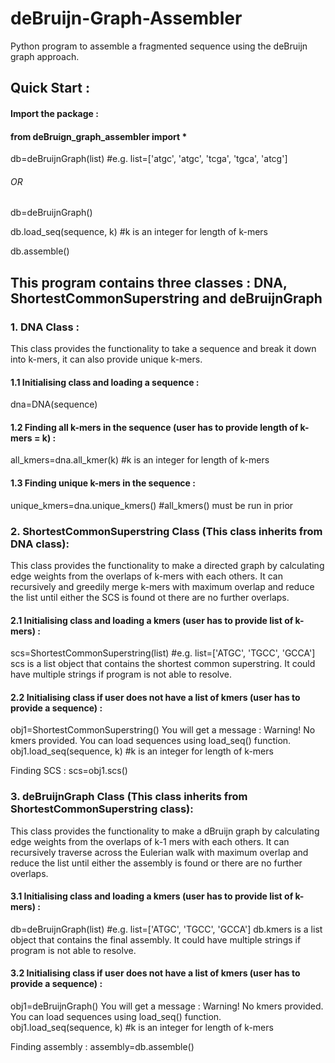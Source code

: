 # deBruijn-Graph-Assembler
Python program to assemble a fragmented sequence using the deBruijn graph approach.

## Quick Start : 

#### Import the package : 
#### from deBruign_graph_assembler import *


db=deBruijnGraph(list) #e.g. list=['atgc', 'atgc', 'tcga', 'tgca', 'atcg']
###### OR
db=deBruijnGraph()

db.load_seq(sequence, k) #k is an integer for length of k-mers

db.assemble()


## This program contains three classes : DNA, ShortestCommonSuperstring and deBruijnGraph


### 1. DNA Class :
This class provides the functionality to take a sequence and break it down into k-mers, it can also provide unique k-mers.

#### 1.1 Initialising class and loading a sequence : 
dna=DNA(sequence)

#### 1.2 Finding all k-mers in the sequence (user has to provide length of k-mers = k) : 
all_kmers=dna.all_kmer(k) #k is an integer for length of k-mers

#### 1.3 Finding unique k-mers in the sequence : 
unique_kmers=dna.unique_kmers() #all_kmers() must be run in prior


### 2. ShortestCommonSuperstring Class (This class inherits from DNA class):
This class provides the functionality to make a directed graph by calculating edge weights from the overlaps of k-mers with each others. It can recursively and greedily merge k-mers with maximum overlap and reduce the list until either the SCS is found ot there are no further overlaps.

#### 2.1 Initialising class and loading a kmers (user has to provide list of k-mers) : 
scs=ShortestCommonSuperstring(list) #e.g. list=['ATGC', 'TGCC', 'GCCA']
scs is a list object that contains the shortest common superstring. It could have multiple strings if program is not able to resolve.

#### 2.2 Initialising class if user does not have a list of kmers (user has to provide a sequence) : 
obj1=ShortestCommonSuperstring()
You will get a message : Warning! No kmers provided. You can load sequences using load_seq() function.
obj1.load_seq(sequence, k) #k is an integer for length of k-mers

Finding SCS : 
scs=obj1.scs()


### 3. deBruijnGraph Class (This class inherits from ShortestCommonSuperstring class):
This class provides the functionality to make a dBruijn graph by calculating edge weights from the overlaps of k-1 mers with each others. It can recursively traverse across the Eulerian walk with maximum overlap and reduce the list until either the assembly is found or there are no further overlaps.

#### 3.1 Initialising class and loading a kmers (user has to provide list of k-mers) : 
db=deBruijnGraph(list) #e.g. list=['ATGC', 'TGCC', 'GCCA']
db.kmers is a list object that contains the final assembly. It could have multiple strings if program is not able to resolve.

#### 3.2 Initialising class if user does not have a list of kmers (user has to provide a sequence) : 
obj1=deBruijnGraph()
You will get a message : Warning! No kmers provided. You can load sequences using load_seq() function.
obj1.load_seq(sequence, k) #k is an integer for length of k-mers

Finding assembly : 
assembly=db.assemble()
